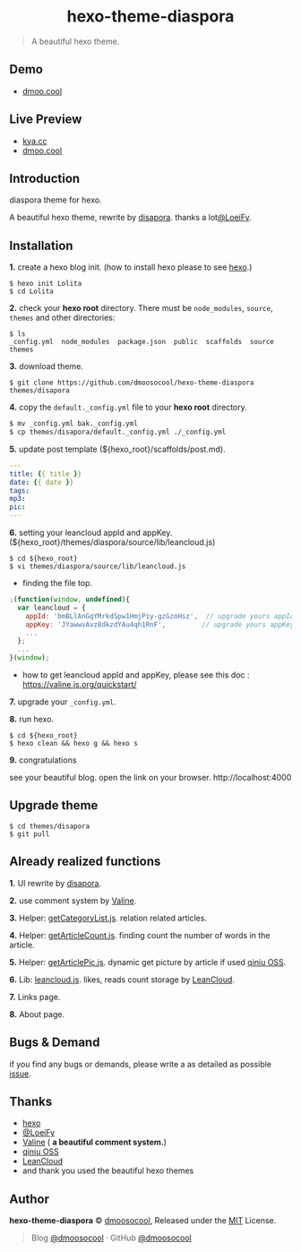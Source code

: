 <h1 align="center">hexo-theme-diaspora</h1>

> A beautiful hexo theme.



## Demo

- [dmoo.cool](https://www.github.com/dmoosocool/dmoo.cool)



## Live Preview

- [kya.cc](https://kya.cc)
- [dmoo.cool](https://dmoo.cool)



## Introduction

diaspora theme for hexo.

A beautiful hexo theme, rewrite by [disapora](https://github.com/LoeiFy/Diaspora). thanks a lot[@LoeiFy](https://github.com/LoeiFy/diaspora).



## Installation

**1.** create a hexo blog init. (how to install hexo please to see [hexo](https://github.com/hexojs/hexo).)

```shell
$ hexo init Lolita
$ cd Lolita
```

**2.** check your **hexo root** directory. There must be `node_modules`, `source`, `themes` and other directories:

```shell
$ ls
_config.yml  node_modules  package.json  public  scaffolds  source  themes
```

**3.** download theme.

```shell
$ git clone https://github.com/dmoosocool/hexo-theme-diaspora themes/disapora
```

**4.** copy the `default._config.yml` file to your **hexo root** directory.

```sh
$ mv _config.yml bak._config.yml
$ cp themes/disapora/default._config.yml ./_config.yml
```

**5.** update post template (${hexo_root}/scaffolds/post.md).

```yaml
---
title: {{ title }}
date: {{ date }}
tags: 
mp3:
pic:
---

```

**6.** setting your leancloud appId and appKey. (${hexo_root}/themes/diaspora/source/lib/leancloud.js)

```shell
$ cd ${hexo_root}
$ vi themes/diaspora/source/lib/leancloud.js
```

- finding the file top.

```javascript
;(function(window, undefined){
  var leancloud = {
    appId: 'bmBLlAnGqYMrkdSpw1HmjPiy-gzGzoHsz',  // upgrade yours appId.
    appKey: 'JYawwvAvz8dkzdYAu4qh1RnF',			// upgrade yours appKey.
    ...
  };
  ...
}(window);
```

- how to get leancloud appId and appKey, please see this doc : https://valine.js.org/quickstart/ 

**7.** upgrade your `_config.yml`.

**8.** run hexo.

```shell
$ cd ${hexo_root}
$ hexo clean && hexo g && hexo s
```

**9.** congratulations

see your beautiful blog. open the link on your browser. http://localhost:4000

## Upgrade theme

```shell
$ cd themes/disapora
$ git pull
```



## Already realized functions

**1.** UI rewrite by [disapora](https://github.com/LoeiFy/Diaspora).

**2.** use comment system by [Valine](https://github.com/xCss/Valine).

**3.** Helper: [getCategoryList.js](https://github.com/dmoosocool/hexo-theme-diaspora/blob/master/scripts/helper/getCategoryList.js). relation related articles.

**4.** Helper: [getArticleCount.js](https://github.com/dmoosocool/hexo-theme-diaspora/blob/master/scripts/helper/getArticleCount.js). finding count the number of words in the article.

**5.** Helper: [getArticlePic.js](https://github.com/dmoosocool/hexo-theme-diaspora/blob/master/scripts/helper/getArticlePic.js). dynamic get picture by article if used [qiniu OSS](https://www.qiniu.com).

**6.** Lib: [leancloud.js](https://github.com/dmoosocool/hexo-theme-diaspora/blob/master/source/lib/leancloud.js). likes, reads count storage by [LeanCloud](https://leancloud.cn/).

**7.** Links page.

**8.** About page.



## Bugs & Demand

if you find any bugs or demands, please write a as detailed as possible [issue](https://github.com/dmoosocool/hexo-theme-diaspora/issues).



## Thanks

- [hexo](https://github.com/hexojs/hexo)
- [@LoeiFy](https://github.com/LoeiFy/diaspora)
- [Valine](https://github.com/xCss/Valine) ( **a beautiful comment system.**)
- [qiniu OSS](https://www.qiniu.com)
- [LeanCloud](https://leancloud.cn/)
- and thank you used the beautiful hexo themes



## Author

**hexo-theme-diaspora** © [dmoosocool](https://github.com/dmoosocool), Released under the [MIT](https://github.com/dmoosocool/hexo-theme-diaspora/blob/master/LICENSE) License.

> Blog [@dmoosocool](https://www.kya.cc) · GitHub [@dmoosocool](https://github.com/dmoosocool) 